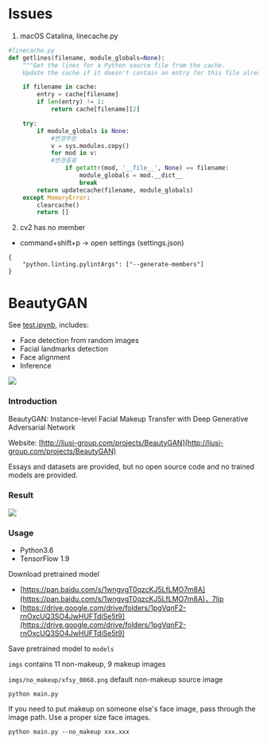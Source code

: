 # Issues
1. macOS Catalina, linecache.py
```python
#linecache.py
def getlines(filename, module_globals=None):
    """Get the lines for a Python source file from the cache.
    Update the cache if it doesn't contain an entry for this file already."""

    if filename in cache:
        entry = cache[filename]
        if len(entry) != 1:
            return cache[filename][2]

    try:
        if module_globals is None:
            #변경부분
            v = sys.modules.copy()
            for mod in v:
            #변경종료
                if getattr(mod, '__file__', None) == filename:
                    module_globals = mod.__dict__
                    break
        return updatecache(filename, module_globals)
    except MemoryError:
        clearcache()
        return []

```
2. cv2 has no member
- command+shift+p -> open settings (settings.json)
```
{
    "python.linting.pylintArgs": ["--generate-members"]
}
```

# BeautyGAN

See [test.ipynb](test.ipynb), includes:
- Face detection from random images
- Facial landmarks detection
- Face alignment
- Inference

![](imgs/result.png)

### Introduction

BeautyGAN: Instance-level Facial Makeup Transfer with Deep Generative Adversarial Network

Website: [http://liusi-group.com/projects/BeautyGAN](http://liusi-group.com/projects/BeautyGAN)

Essays and datasets are provided, but no open source code and no trained models are provided.

### Result

![](result.jpg)

### Usage

- Python3.6
- TensorFlow 1.9

Download pretrained model

- [https://pan.baidu.com/s/1wngvgT0qzcKJ5LfLMO7m8A](https://pan.baidu.com/s/1wngvgT0qzcKJ5LfLMO7m8A)，7lip
- [https://drive.google.com/drive/folders/1pgVqnF2-rnOxcUQ3SO4JwHUFTdiSe5t9](https://drive.google.com/drive/folders/1pgVqnF2-rnOxcUQ3SO4JwHUFTdiSe5t9)

Save pretrained model to `models`

`imgs` contains 11 non-makeup, 9 makeup images

`imgs/no_makeup/xfsy_0068.png` default non-makeup source image

```
python main.py
```

If you need to put makeup on someone else's face image, pass through the image path. Use a proper size face images.

```
python main.py --no_makeup xxx.xxx
```
